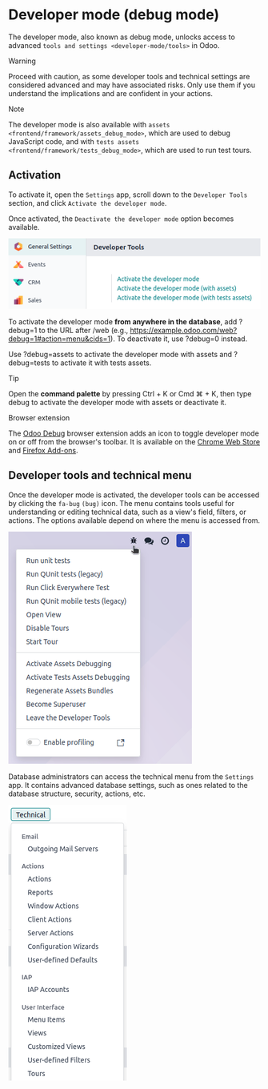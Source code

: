 # Developer mode (debug mode)

The developer mode, also known as debug mode, unlocks access to advanced
`tools and settings
<developer-mode/tools>` in Odoo.

> [!WARNING]
> Proceed with caution, as some developer tools and technical settings
> are considered advanced and may have associated risks. Only use them
> if you understand the implications and are confident in your actions.

> [!NOTE]
> The developer mode is also available with
> `assets <frontend/framework/assets_debug_mode>`, which are used to
> debug JavaScript code, and with `tests assets
> <frontend/framework/tests_debug_mode>`, which are used to run test
> tours.

## Activation

To activate it, open the `Settings` app, scroll down to the
`Developer Tools` section, and click `Activate the developer mode`.

Once activated, the `Deactivate the developer mode` option becomes
available.

![Activating the developer mode in the Settings app](developer_mode/settings.png)

To activate the developer mode **from anywhere in the database**, add
<span class="title-ref">?debug=1</span> to the URL after
<span class="title-ref">/web</span> (e.g.,
<span class="title-ref">https://example.odoo.com/web?debug=1#action=menu&cids=1</span>).
To deactivate it, use <span class="title-ref">?debug=0</span> instead.

Use <span class="title-ref">?debug=assets</span> to activate the
developer mode with assets and
<span class="title-ref">?debug=tests</span> to activate it with tests
assets.

> [!TIP]
> Open the **command palette** by pressing
> <span class="title-ref">Ctrl + K</span> or <span class="title-ref">Cmd
> ⌘ + K</span>, then type <span class="title-ref">debug</span> to
> activate the developer mode with assets or deactivate it.

<div class="admonition">

Browser extension

The [Odoo Debug](https://github.com/Droggol/OdooDebug) browser extension
adds an icon to toggle developer mode on or off from the browser's
toolbar. It is available on the [Chrome Web
Store](https://chromewebstore.google.com/detail/odoo-debug/hmdmhilocobgohohpdpolmibjklfgkbi)
and [Firefox
Add-ons](https://addons.mozilla.org/firefox/addon/odoo-debug/).

</div>

## Developer tools and technical menu

Once the developer mode is activated, the developer tools can be
accessed by clicking the `fa-bug` `(bug)` icon. The menu contains tools
useful for understanding or editing technical data, such as a view's
field, filters, or actions. The options available depend on where the
menu is accessed from.

![Accessing the developer tools](developer_mode/tools.png)

Database administrators can access the technical menu from the
`Settings` app. It contains advanced database settings, such as ones
related to the database structure, security, actions, etc.

![Accessing the technical menu](developer_mode/technical.png)
